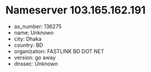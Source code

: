 # Nameserver 103.165.162.191

* as_number: 136275
* name: Unknown
* city: Dhaka
* country: BD
* organization: FASTLINK BD DOT NET
* version: go away
* dnssec: Unknown
